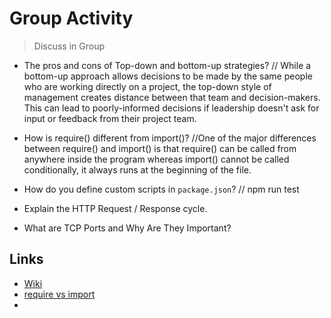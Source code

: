 
# Group Activity

> Discuss in Group

- The pros and cons of Top-down and bottom-up strategies?
//
While a bottom-up approach allows decisions to be made by the same people who are working directly on a project, the top-down style of management creates distance between that team and decision-makers. This can lead to poorly-informed decisions if leadership doesn't ask for input or feedback from their project team.

- How is require() different from import()?
//One of the major differences between require() and import() is that require() can be called from anywhere inside the program whereas import() cannot be called conditionally, it always runs at the beginning of the file.

- How do you define custom scripts in `package.json`?
// npm run test
- Explain the HTTP Request / Response cycle.
- What are TCP Ports and Why Are They Important?

## Links
- [Wiki](https://en.wikipedia.org/wiki/Top-down_and_bottom-up_design)
- [require vs import](https://flexiple.com/javascript/javascript-require-vs-import/)
- 